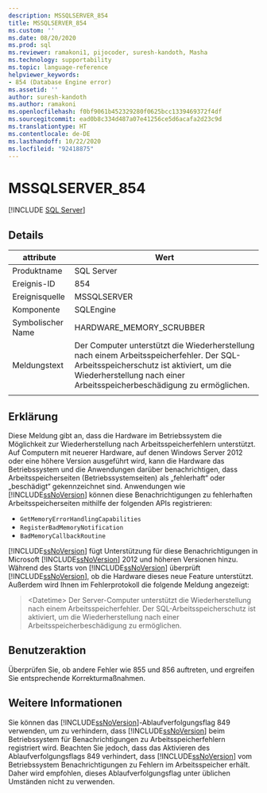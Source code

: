 ```yaml
---
description: MSSQLSERVER_854
title: MSSQLSERVER_854
ms.custom: ''
ms.date: 08/20/2020
ms.prod: sql
ms.reviewer: ramakoni1, pijocoder, suresh-kandoth, Masha
ms.technology: supportability
ms.topic: language-reference
helpviewer_keywords:
- 854 (Database Engine error)
ms.assetid: ''
author: suresh-kandoth
ms.author: ramakoni
ms.openlocfilehash: f0bf9061b452329280f0625bcc1339469372f4df
ms.sourcegitcommit: ead0b8c334d487a07e41256ce5d6acafa2d23c9d
ms.translationtype: HT
ms.contentlocale: de-DE
ms.lasthandoff: 10/22/2020
ms.locfileid: "92418875"
---
```

# <a name="mssqlserver_854"></a>MSSQLSERVER_854
 [!INCLUDE [SQL Server](../../includes/applies-to-version/sqlserver.md)]

## <a name="details"></a>Details

|attribute|Wert|
|---|---|
|Produktname|SQL Server|
|Ereignis-ID|854|
|Ereignisquelle|MSSQLSERVER|
|Komponente|SQLEngine|
|Symbolischer Name|HARDWARE_MEMORY_SCRUBBER|
|Meldungstext|Der Computer unterstützt die Wiederherstellung nach einem Arbeitsspeicherfehler. Der SQL-Arbeitsspeicherschutz ist aktiviert, um die Wiederherstellung nach einer Arbeitsspeicherbeschädigung zu ermöglichen.|
||

## <a name="explanation"></a>Erklärung

Diese Meldung gibt an, dass die Hardware im Betriebssystem die Möglichkeit zur Wiederherstellung nach Arbeitsspeicherfehlern unterstützt. Auf Computern mit neuerer Hardware, auf denen Windows Server 2012 oder eine höhere Version ausgeführt wird, kann die Hardware das Betriebssystem und die Anwendungen darüber benachrichtigen, dass Arbeitsspeicherseiten (Betriebssystemseiten) als „fehlerhaft“ oder „beschädigt“ gekennzeichnet sind. Anwendungen wie [!INCLUDE[ssNoVersion](../../includes/ssnoversion-md.md)] können diese Benachrichtigungen zu fehlerhaften Arbeitsspeicherseiten mithilfe der folgenden APIs registrieren:

- `GetMemoryErrorHandlingCapabilities`
- `RegisterBadMemoryNotification`
- `BadMemoryCallbackRoutine`

[!INCLUDE[ssNoVersion](../../includes/ssnoversion-md.md)] fügt Unterstützung für diese Benachrichtigungen in Microsoft [!INCLUDE[ssNoVersion](../../includes/ssnoversion-md.md)] 2012 und höheren Versionen hinzu. Während des Starts von [!INCLUDE[ssNoVersion](../../includes/ssnoversion-md.md)] überprüft [!INCLUDE[ssNoVersion](../../includes/ssnoversion-md.md)], ob die Hardware dieses neue Feature unterstützt. Außerdem wird Ihnen im Fehlerprotokoll die folgende Meldung angezeigt:

> \<Datetime> Der Server-Computer unterstützt die Wiederherstellung nach einem Arbeitsspeicherfehler. Der SQL-Arbeitsspeicherschutz ist aktiviert, um die Wiederherstellung nach einer Arbeitsspeicherbeschädigung zu ermöglichen.

## <a name="user-action"></a>Benutzeraktion

Überprüfen Sie, ob andere Fehler wie 855 und 856 auftreten, und ergreifen Sie entsprechende Korrekturmaßnahmen.

## <a name="more-information"></a>Weitere Informationen

Sie können das [!INCLUDE[ssNoVersion](../../includes/ssnoversion-md.md)]-Ablaufverfolgungsflag 849 verwenden, um zu verhindern, dass [!INCLUDE[ssNoVersion](../../includes/ssnoversion-md.md)] beim Betriebssystem für Benachrichtigungen zu Arbeitsspeicherfehlern registriert wird. Beachten Sie jedoch, dass das Aktivieren des Ablaufverfolgungsflags 849 verhindert, dass [!INCLUDE[ssNoVersion](../../includes/ssnoversion-md.md)] vom Betriebssystem Benachrichtigungen zu Fehlern im Arbeitsspeicher erhält. Daher wird empfohlen, dieses Ablaufverfolgungsflag unter üblichen Umständen nicht zu verwenden.
